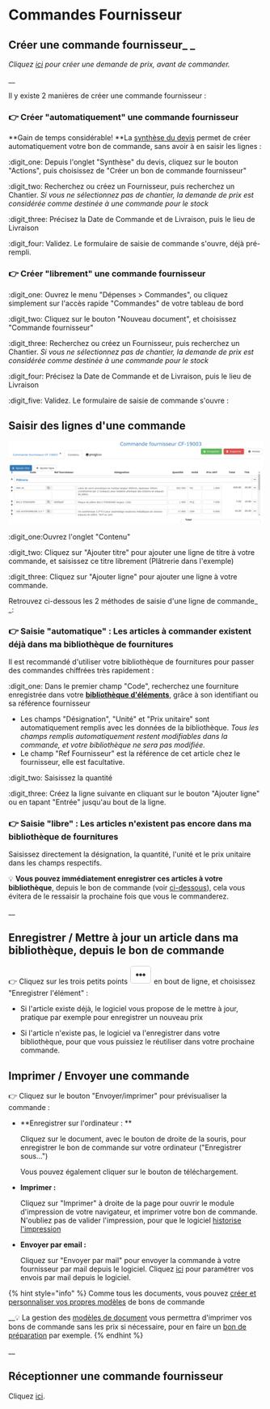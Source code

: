 # Commandes Fournisseur

## Créer une commande fournisseur_ _

_Cliquez _[_ici_](../../les-devis/le-devis-en-details/synthese-du-devis.md#le-bouton-actions)_ pour créer une demande de prix, avant de commander._

__

Il y existe 2 manières de créer une commande fournisseur :

### :point_right: Créer "automatiquement" une commande fournisseur

**Gain de temps considérable!  **La [synthèse du devis](../../les-devis/le-devis-en-details/synthese-du-devis.md) permet de créer automatiquement votre bon de commande, sans avoir à en saisir les lignes :

:digit_one: Depuis l'onglet "Synthèse" du devis, cliquez sur le bouton "Actions", puis choisissez de "Créer un bon de commande fournisseur"

:digit_two: Recherchez ou créez un Fournisseur, puis recherchez un Chantier. _Si vous ne sélectionnez pas de chantier, la demande de prix est considérée comme destinée à une commande pour le stock_

:digit_three: Précisez la Date de Commande et de Livraison, puis le lieu de Livraison

:digit_four: Validez. Le formulaire de saisie de commande s'ouvre, déjà pré-rempli.



### :point_right: Créer "librement" une commande fournisseur

:digit_one: Ouvrez le menu "Dépenses > Commandes", ou cliquez simplement sur l'accès rapide "Commandes" de votre tableau de bord

:digit_two: Cliquez sur le bouton "Nouveau document", et choisissez "Commande fournisseur"

:digit_three: Recherchez ou créez un Fournisseur, puis recherchez un Chantier. _Si vous ne sélectionnez pas de chantier, la demande de prix est considérée comme destinée à une commande pour le stock_

:digit_four: Précisez la Date de Commande et de Livraison, puis le lieu de Livraison

:digit_five: Validez. Le formulaire de saisie de commande s'ouvre :



## Saisir des lignes d'une commande

![](../../../.gitbook/assets/screenshot-229a-.png)

:digit_one:Ouvrez l'onglet "Contenu"

:digit_two: Cliquez sur "Ajouter titre" pour ajouter une ligne de titre à votre commande, et saisissez ce titre librement (Plâtrerie dans l'exemple)

:digit_three: Cliquez sur "Ajouter ligne" pour ajouter une ligne à votre commande. 

Retrouvez ci-dessous les 2 méthodes de saisie d'une ligne de commande_ _:



### :point_right: Saisie "automatique" :  Les articles à commander existent déjà dans ma bibliothèque de fournitures

Il est recommandé d'utiliser votre bibliothèque de fournitures pour passer des commandes chiffrées très rapidement :

:digit_one: Dans le premier champ "Code", recherchez une fourniture enregistrée dans votre [**bibliothèque d'éléments**](../../bibliotheque-de-chiffrage/la-bibliotheque-delements.md), grâce à son identifiant ou sa référence fournisseur

* Les champs "Désignation", "Unité" et "Prix unitaire" sont automatiquement remplis avec les données de la bibliothèque. _Tous les champs remplis automatiquement restent modifiables dans la commande, et votre bibliothèque ne sera pas modifiée._
* Le champ "Ref Fournisseur" est la référence de cet article chez le fournisseur, elle est facultative.

:digit_two: Saisissez la quantité

:digit_three: Créez la ligne suivante en cliquant sur le bouton "Ajouter ligne" ou en tapant "Entrée" jusqu'au bout de la ligne.



### :point_right: Saisie "libre" :  Les articles n'existent pas encore dans ma bibliothèque de fournitures

Saisissez directement la désignation, la quantité, l'unité et le prix unitaire dans les champs respectifs.

:bulb: **Vous pouvez immédiatement enregistrer ces articles à votre bibliothèque**, depuis le bon de commande (voir [ci-dessous](bon-de-commande-fournisseur.md#enregistrer-mettre-a-jour-un-article-dans-ma-bibliotheque-depuis-le-bon-de-commande)), cela vous évitera de le ressaisir la prochaine fois que vous le commanderez.



__

## Enregistrer / Mettre à jour un article dans ma bibliothèque, depuis le bon de commande



:point_right: Cliquez sur les trois petits points ![](../../../.gitbook/assets/screenshot-228-.png) en bout de ligne, et choisissez "Enregistrer l'élément" :

*   Si l'article existe déjà, le logiciel vous propose de le mettre à jour, pratique par exemple pour enregistrer un nouveau prix


*   Si l'article n'existe pas, le logiciel va l'enregistrer dans votre bibliothèque, pour que vous puissiez le réutiliser dans votre prochaine commande.



## Imprimer / Envoyer une commande



:point_right: Cliquez sur le bouton "Envoyer/imprimer" pour prévisualiser la commande :

*   **Enregistrer sur l'ordinateur : **

    Cliquez sur le document, avec le bouton de droite de la souris, pour enregistrer le bon de commande sur votre ordinateur ("Enregistrer sous...")

    Vous pouvez également cliquer sur le bouton de téléchargement.
*   **Imprimer :**

    Cliquez sur "Imprimer" à droite de la page pour ouvrir le module d'impression de votre navigateur, et imprimer votre bon de commande. N'oubliez pas de valider l'impression, pour que le logiciel [historise l'impression](../../../faq-aides-trucs-et-astuces/trucs-et-astuces.md#validation-de-limpression-dun-document)
*   **Envoyer par email :**

    Cliquez sur "Envoyer par mail" pour envoyer la commande à votre fournisseur par mail depuis le logiciel. Cliquez [ici](../../../aide-au-demarrage/parametrage-de-mon-entreprise/envois-par-mail/parametrer-ma-propre-adresse-mail.md) pour paramétrer vos envois par mail depuis le logiciel.



{% hint style="info" %}
Comme tous les documents, vous pouvez [créer et personnaliser vos propres modèles](../../modeles-de-document.md#creer-un-modele) de bons de commande

__:bulb: La gestion des [modèles de document](../../modeles-de-document.md#section-corps-de-document) vous permettra d'imprimer vos bons de commande sans les prix si nécessaire, pour en faire un [bon de préparation](../../les-devis/le-devis-en-details/synthese-du-devis.md#creer-un-bon-de-preparation) par exemple.
{% endhint %}

__

## Réceptionner une commande fournisseur

Cliquez [ici](../les-bons-de-livraison/).

